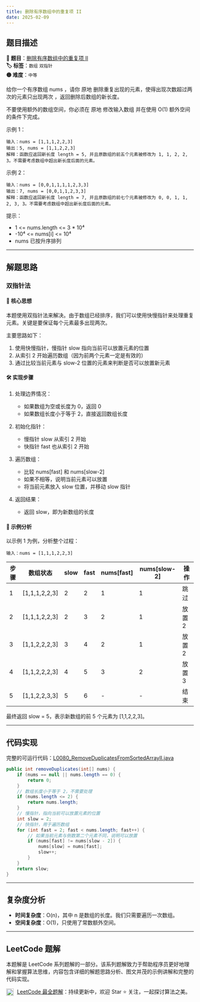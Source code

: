 ```yaml
---
title: 删除有序数组中的重复项 II
date: 2025-02-09
---
```


## 题目描述

**🔗 题目**：[删除有序数组中的重复项 II](https://leetcode.cn/problems/remove-duplicates-from-sorted-array-ii/)  
**🏷️ 标签**：`数组` `双指针`  
**🟡 难度**：`中等`  

给你一个有序数组 nums ，请你 原地 删除重复出现的元素，使得出现次数超过两次的元素只出现两次 ，返回删除后数组的新长度。

不要使用额外的数组空间，你必须在 原地 修改输入数组 并在使用 O(1) 额外空间的条件下完成。

示例 1：
```
输入：nums = [1,1,1,2,2,3]
输出：5, nums = [1,1,2,2,3]
解释：函数应返回新长度 length = 5, 并且原数组的前五个元素被修改为 1, 1, 2, 2, 3。不需要考虑数组中超出新长度后面的元素。
```

示例 2：
```
输入：nums = [0,0,1,1,1,1,2,3,3]
输出：7, nums = [0,0,1,1,2,3,3]
解释：函数应返回新长度 length = 7, 并且原数组的前七个元素被修改为 0, 0, 1, 1, 2, 3, 3。不需要考虑数组中超出新长度后面的元素。
```

提示：
- 1 <= nums.length <= 3 * 10⁴
- -10⁴ <= nums[i] <= 10⁴
- nums 已按升序排列

---

## 解题思路
### 双指针法

#### 📝 核心思想
本题使用双指针法来解决。由于数组已经排序，我们可以使用快慢指针来处理重复元素。关键是要保证每个元素最多出现两次。

主要思路如下：
1. 使用快慢指针，慢指针 slow 指向当前可以放置元素的位置
2. 从索引 2 开始遍历数组（因为前两个元素一定是有效的）
3. 通过比较当前元素与 slow-2 位置的元素来判断是否可以放置新元素

#### 🛠️ 实现步骤
1. 处理边界情况：
   - 如果数组为空或长度为 0，返回 0
   - 如果数组长度小于等于 2，直接返回数组长度

2. 初始化指针：
   - 慢指针 slow 从索引 2 开始
   - 快指针 fast 也从索引 2 开始

3. 遍历数组：
   - 比较 nums[fast] 和 nums[slow-2]
   - 如果不相等，说明当前元素可以放置
   - 将当前元素放入 slow 位置，并移动 slow 指针

4. 返回结果：
   - 返回 slow，即为新数组的长度

#### 🧩 示例分析
以示例 1 为例，分析整个过程：
```
输入：nums = [1,1,1,2,2,3]
```

| 步骤 | 数组状态 | slow | fast | nums[fast] | nums[slow-2] | 操作 |
|-----|---------|------|------|------------|--------------|------|
| 1 | [1,1,1,2,2,3] | 2 | 2 | 1 | 1 | 跳过 |
| 2 | [1,1,1,2,2,3] | 2 | 3 | 2 | 1 | 放置 2 |
| 3 | [1,1,2,2,2,3] | 3 | 4 | 2 | 1 | 放置 2 |
| 4 | [1,1,2,2,2,3] | 4 | 5 | 3 | 2 | 放置 3 |
| 5 | [1,1,2,2,3,3] | 5 | 6 | - | - | 结束 |

最终返回 slow = 5，表示新数组的前 5 个元素为 [1,1,2,2,3]。

---

## 代码实现

完整的可运行代码：[L0080_RemoveDuplicatesFromSortedArrayII.java](../src/main/java/L0080_RemoveDuplicatesFromSortedArrayII.java)

```java
public int removeDuplicates(int[] nums) {
    if (nums == null || nums.length == 0) {
        return 0;
    }
    // 数组长度小于等于 2，不需要处理
    if (nums.length <= 2) {
        return nums.length;
    }
    // 慢指针，指向当前可以放置元素的位置
    int slow = 2;
    // 快指针，用于遍历数组
    for (int fast = 2; fast < nums.length; fast++) {
        // 如果当前元素与倒数第二个元素不同，说明可以放置
        if (nums[fast] != nums[slow - 2]) {
            nums[slow] = nums[fast];
            slow++;
        }
    }
    return slow;
}
```

---

## 复杂度分析

- **时间复杂度**：O(n)，其中 n 是数组的长度。我们只需要遍历一次数组。
- **空间复杂度**：O(1)，只使用了常数额外空间。

---

## LeetCode 题解

本题解是 LeetCode 系列题解的一部分。该系列题解致力于帮助程序员更好地理解和掌握算法思维，内容包含详细的解题思路分析、图文并茂的示例讲解和完整的代码实现。

<img src="https://github.githubassets.com/images/modules/logos_page/GitHub-Mark.png" alt="GitHub" width="20" style="vertical-align: middle; margin-right: 5px"> [LeetCode 最全题解](https://github.com/LjyYano/LeetCode)：持续更新中，欢迎 Star ⭐️ 关注，一起探讨算法之美。 